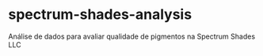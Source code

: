 # spectrum-shades-analysis
Análise de dados para avaliar qualidade de pigmentos na Spectrum Shades LLC
